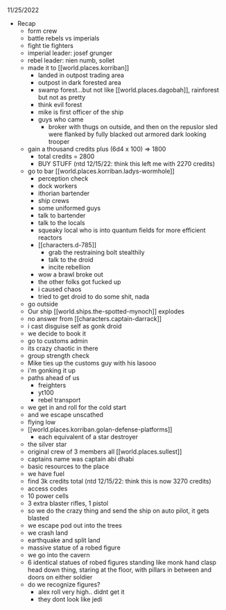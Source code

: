
11/25/2022

- Recap
  - form crew
  - battle rebels vs imperials
  - fight tie fighters
  - imperial leader: josef grunger
  - rebel leader: nien numb, sollet
  - made it to [[world.places.korriban]]
    - landed in outpost trading area
    - outpost in dark forested area
    - swamp forest...but not like [[world.places.dagobah]], rainforest but not as pretty
    - think evil forest
    - mike is first officer of the ship
    - guys who came
      - broker with thugs on outside, and then on the repuslor sled were flanked by fully blacked out armored dark looking trooper
  - gain a thousand credits plus (6d4 x 100) => 1800
    - total credits = 2800
    - BUY STUFF (ntd 12/15/22: think this left me with 2270 credits)
  - go to bar [[world.places.korriban.ladys-wormhole]]
    - perception check
    - dock workers
    - ithorian bartender
    - ship crews
    - some uniformed guys
    - talk to bartender
    - talk to the locals
    - squeaky local who is into quantum fields for more efficient reactors
    - [[characters.d-785]]
      - grab the restraining bolt stealthily
      - talk to the droid
      - incite rebellion
    - wow a brawl broke out
    - the other folks got fucked up
    - i caused chaos
    - tried to get droid to do some shit, nada
  - go outside
  - Our ship [[world.ships.the-spotted-mynoch]] explodes
  - no answer from [[characters.captain-darrack]]
  - i cast disguise self as gonk droid
  - we decide to book it
  - go to customs admin
  - its crazy chaotic in there
  - group strength check
  - Mike ties up the customs guy with his lasooo
  - i'm gonking it up
  - paths ahead of us
    - freighters
    - yt100
    - rebel transport
  - we get in and roll for the cold start
  - and we escape unscathed
  - flying low
  - [[world.places.korriban.golan-defense-platforms]]
    - each equivalent of a star destroyer
  - the silver star
  - original crew of 3 members all [[world.places.sullest]]
  - captains name was captain abi dhabi
  - basic resources to the place
  - we have fuel
  - find 3k credits total (ntd 12/15/22: think this is now 3270 credits)
  - access codes
  - 10 power cells
  - 3 extra blaster rifles, 1 pistol
  - so we do the crazy thing and send the ship on auto pilot, it gets blasted
  - we escape pod out into the trees
  - we crash land
  - earthquake and split land
  - massive statue of a robed figure
  - we go into the cavern
  - 6 identical statues of robed figures standing like monk hand clasp head down thing, staring at the floor, with pillars in between and doors on either soldier
  - do we recognize figures?
    - alex roll very high.. didnt get it
    - they dont look like jedi
